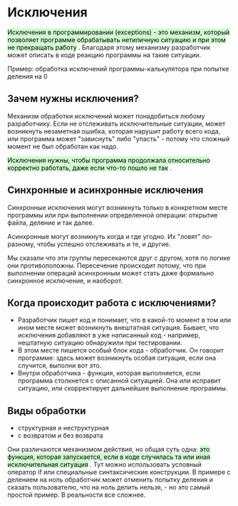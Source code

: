 # Исключения
<mark style="background: #BBFABBA6;">Исключения в программировании (exceptions) - это механизм, который позволяет программе обрабатывать нетипичную ситуацию и при этом не прекращать работу</mark> . Благодаря этому механизму разработчик может описать в коде реакцию программы на такие ситуации.

Пример:
обработка исключений программы-калькулятора при попытке деления на 0
## Зачем нужны исключения?
Механизм обработки исключений может понадобиться любому разработчику. Если не отслеживать исключительные ситуации, может возникнуть незаметная ошибка, которая нарушит работу всего кода, или программа может "зависнуть" либо "упасть" - потому что сложный момент не был обработан как надо.

<mark style="background: #BBFABBA6;">Исключения нужны, чтобы программа продолжала относительно корректно работать, даже если что-то пошло не так</mark> .

## Синхронные и асинхронные исключения
Синхронные исключения могут возникнуть только в конкретном месте программы или при выполнении определенной операции: открытие файла, деление и так далее.

Асинхронные могут возникнуть когда и где угодно. Их "ловят" по-разному, чтобы успешно отслеживать и те, и другие.


Мы сказали что эти группы пересекаются друг с другом, хотя по логике они противоположны. Пересечение происходит потому, что при выполнении операций асинхронным может стать даже формально синхронное исключение, и наоборот.

## Когда происходит работа с исключениями?
- Разработчик пишет код и понимает, что в какой-то момент в том или ином месте может возникнуть внештатная ситуация. Бывает, что исключения добавляют в уже написанный код - например, нештатную ситуацию обнаружили при тестировании.
- В этом месте пишется особый блок кода - обработчик. Он говорит программе: здесь может возникнуть особая ситуация, если она случится, выполни вот это.
- Внутри обработчика - функция, которая выполняется, если программа столкнется с описанной ситуацией. Она или исправит ситуацию, или скорректирует дальнейшее выполнение программы.

## Виды обработки
- структурная и неструктурная
- с возвратом и без возврата

Они различаются механизмом действия, но общая суть одна: <mark style="background: #BBFABBA6;">это функция, которая запускается, если в коде случилась та или иная исключительная ситуация</mark> . Тут можно использовать условный оператор if или специальные синтаксические конструкции.
В примере с делением на ноль обработчик может отменить попытку деления и сказать пользователю, что на ноль делить нельзя, - но это самый простой пример. В реальности все сложнее.

## 